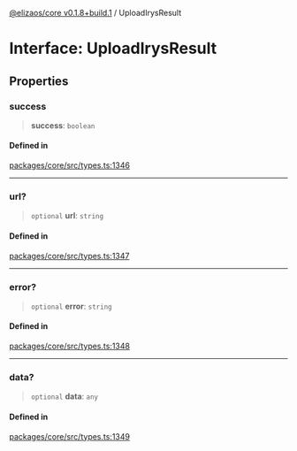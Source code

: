 [@elizaos/core v0.1.8+build.1](../index.md) / UploadIrysResult

# Interface: UploadIrysResult

## Properties

### success

> **success**: `boolean`

#### Defined in

[packages/core/src/types.ts:1346](https://github.com/JoeyKhd/eliza/blob/main/packages/core/src/types.ts#L1346)

***

### url?

> `optional` **url**: `string`

#### Defined in

[packages/core/src/types.ts:1347](https://github.com/JoeyKhd/eliza/blob/main/packages/core/src/types.ts#L1347)

***

### error?

> `optional` **error**: `string`

#### Defined in

[packages/core/src/types.ts:1348](https://github.com/JoeyKhd/eliza/blob/main/packages/core/src/types.ts#L1348)

***

### data?

> `optional` **data**: `any`

#### Defined in

[packages/core/src/types.ts:1349](https://github.com/JoeyKhd/eliza/blob/main/packages/core/src/types.ts#L1349)
